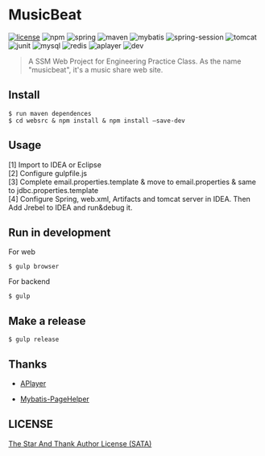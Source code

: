 # MusicBeat

[![license](https://img.shields.io/badge/license-MIT-brightgreen.svg)](https://github.com/303Lab/MusicBeat/blob/dev/LICENSE)
![npm](https://img.shields.io/badge/npm-v3.10.10-blue.svg)
![spring](https://img.shields.io/badge/spring-v4.3.6-orange.svg)
![maven](https://img.shields.io/badge/maven-v3.3.9-lightgrey.svg)
![mybatis](https://img.shields.io/badge/mybatis-v3.4.2-red.svg)
![spring-session](https://img.shields.io/badge/spring--session-v1.3.0-brightgreen.svg)
![tomcat](https://img.shields.io/badge/tomcat-v8.5.9-blue.svg)
![junit](https://img.shields.io/badge/junit-v4.12-orange.svg)
![mysql](https://img.shields.io/badge/mysql-v5.7.17-yellow.svg)
![redis](https://img.shields.io/badge/redis-v3.2.100-lightgrey.svg)
![aplayer](https://img.shields.io/badge/aplayer-v1.5.9-red.svg)
![dev](https://img.shields.io/badge/-dev-red.svg)

> A SSM Web Project for Engineering Practice Class. As the name "musicbeat", it's a music share web site.

## Install

```
$ run maven dependences
$ cd websrc & npm install & npm install –save-dev
```

## Usage

[1] Import to IDEA or Eclipse  
[2] Configure gulpfile.js  
[3] Complete email.properties.template & move to email.properties & same to jdbc.properties.template  
[4] Configure Spring, web.xml, Artifacts and tomcat server in IDEA. Then Add Jrebel to IDEA and run&debug it.

## Run in development  
For web
```
$ gulp browser
```
For backend
```
$ gulp
```

## Make a release

```
$ gulp release
```

## Thanks

- [APlayer](https://github.com/DIYgod/APlayer)

- [Mybatis-PageHelper](https://github.com/pagehelper/Mybatis-PageHelper)

## LICENSE

[The Star And Thank Author License (SATA)](https://github.com/303Lab/MusicBeat/blob/dev/LICENSE)
